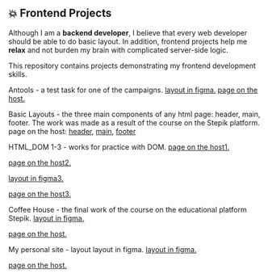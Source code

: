 ## :collision: Frontend Projects

Although I am a __backend developer__, I believe that every web developer should be able to do basic layout. In addition, frontend projects help me __relax__ and not burden my brain with complicated server-side logic.

This repository contains projects demonstrating my frontend development skills.

Antools - a test task for one of the campaigns.
[layout in figma.](https://www.figma.com/file/sJWS2ta3VoDEJ3RUm7R6Fa/Antools?node-id=0%3A1&t=qxIBWTrcKMmol8xe-0)
[page on the host.](https://stepanrayjkevich.000webhostapp.com/StepikWebTech/Antools/)

Basic Layouts - the three main components of any html page: header, main, footer. The work was made as a result of the course on the Stepik platform.
page on the host:
[header](https://stepanrayjkevich.000webhostapp.com/StepikWebTech/BasicLayouts/header/),
[main](https://stepanrayjkevich.000webhostapp.com/StepikWebTech/BasicLayouts/card/card.html),
[footer](https://stepanrayjkevich.000webhostapp.com/StepikWebTech/BasicLayouts/footer/footer.html)

HTML_DOM 1-3 - works for practice with DOM.
[page on the host1.](https://stepanrayjkevich.000webhostapp.com/StepikWebTech/HTML_DOM_1/)

[page on the host2.](https://stepanrayjkevich.000webhostapp.com/StepikWebTech/HTML_DOM_2/)

[layout in figma3.](https://www.figma.com/file/jnN10ushDkxyL5dT9iycDh/%D0%97%D0%B0%D0%BA%D0%B0%D0%B7-%D0%B2-%D0%BA%D0%BE%D1%84%D0%B5%D0%B9%D0%BD%D0%B5?t=qxIBWTrcKMmol8xe-0)

[page on the host3.](https://stepanrayjkevich.000webhostapp.com/StepikWebTech/HTML_DOM_3/)

Coffee House - the final work of the course on the educational platform Stepik.
[layout in figma.](https://www.figma.com/file/eopcSqR5pWUuunpaQdNOWx/LangingPage?t=qxIBWTrcKMmol8xe-0)

[page on the host.](https://stepanrayjkevich.000webhostapp.com/StepikWebTech/Coffee_House/)

My personal site - layout layout in figma.
[layout in figma.](https://www.figma.com/file/ME5uCCp173mk4P9LLPbmfG/Portfolio-Web-Template-(Community)?t=qxIBWTrcKMmol8xe-0)

[page on the host.](https://stepanrayjkevich.000webhostapp.com/StepikWebTech/MyPersonalSite/)
